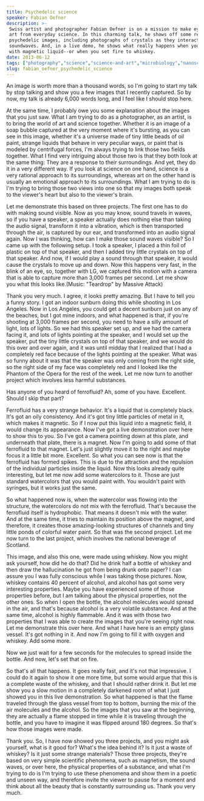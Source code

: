 ```yaml
---
title: Psychedelic science
speaker: Fabian Oefner
description: >-
 Swiss artist and photographer Fabian Oefner is on a mission to make eye-catching
 art from everyday science. In this charming talk, he shows off some recent
 psychedelic images, including photographs of crystals as they interact with
 soundwaves. And, in a live demo, he shows what really happens when you mix paint
 with magnetic liquid--or when you set fire to whiskey.
date: 2013-06-12
tags: ["photography","science","science-and-art","microbiology","nanoscale","physics","creativity","sound","demo","film","beauty","art"]
slug: fabian_oefner_psychedelic_science
---
```


An image is worth more than a thousand words, so I'm going to start my talk by stop
talking and show you a few images that I recently captured. So by now, my talk is already
6,000 words long, and I feel like I should stop here.

At the same time, I probably owe you some explanation about the images that you just saw.
What I am trying to do as a photographer, as an artist, is to bring the world of art and
science together. Whether it is an image of a soap bubble captured at the very moment
where it's bursting, as you can see in this image, whether it's a universe made of tiny
little beads of oil paint, strange liquids that behave in very peculiar ways, or paint
that is modeled by centrifugal forces, I'm always trying to link those two fields
together. What I find very intriguing about those two is that they both look at the same
thing: They are a response to their surroundings. And yet, they do it in a very different
way. If you look at science on one hand, science is a very rational approach to its
surroundings, whereas art on the other hand is usually an emotional approach to its
surroundings. What I am trying to do is I'm trying to bring those two views into one so
that my images both speak to the viewer's heart but also to the viewer's
brain.

Let me demonstrate this based on three projects. The first one has to do with making sound
visible. Now as you may know, sound travels in waves, so if you have a speaker, a speaker
actually does nothing else than taking the audio signal, transform it into a vibration,
which is then transported through the air, is captured by our ear, and transformed into an
audio signal again. Now I was thinking, how can I make those sound waves visible? So I
came up with the following setup. I took a speaker, I placed a thin foil of plastic on top
of that speaker, and then I added tiny little crystals on top of that speaker. And now, if
I would play a sound through that speaker, it would cause the crystals to move up and
down. Now this happens very fast, in the blink of an eye, so, together with LG, we
captured this motion with a camera that is able to capture more than 3,000 frames per
second. Let me show you what this looks like.(Music: "Teardrop" by Massive
Attack)

Thank you very much. I agree, it looks pretty amazing. But I have to tell you a funny
story. I got an indoor sunburn doing this while shooting in Los Angeles. Now in Los
Angeles, you could get a decent sunburn just on any of the beaches, but I got mine
indoors, and what happened is that, if you're shooting at 3,000 frames per second, you
need to have a silly amount of light, lots of lights. So we had this speaker set up, and
we had the camera facing it, and lots of lights pointing at the speaker, and I would set
up the speaker, put the tiny little crystals on top of that speaker, and we would do this
over and over again, and it was until midday that I realized that I had a completely red
face because of the lights pointing at the speaker. What was so funny about it was that
the speaker was only coming from the right side, so the right side of my face was
completely red and I looked like the Phantom of the Opera for the rest of the week. Let me
now turn to another project which involves less harmful substances.

Has anyone of you heard of ferrofluid? Ah, some of you have. Excellent. Should I skip that
part?

Ferrofluid has a very strange behavior. It's a liquid that is completely black. It's got
an oily consistency. And it's got tiny little particles of metal in it, which makes it
magnetic. So if I now put this liquid into a magnetic field, it would change its
appearance. Now I've got a live demonstration over here to show this to you. So I've got a
camera pointing down at this plate, and underneath that plate, there is a magnet. Now I'm
going to add some of that ferrofluid to that magnet. Let's just slightly move it to the
right and maybe focus it a little bit more. Excellent. So what you can see now is that the
ferrofluid has formed spikes. This is due to the attraction and the repulsion of the
individual particles inside the liquid. Now this looks already quite interesting, but let
me now add some watercolors to it. Those are just standard watercolors that you would
paint with. You wouldn't paint with syringes, but it works just the same.

So what happened now is, when the watercolor was flowing into the structure, the
watercolors do not mix with the ferrofluid. That's because the ferrofluid itself is
hydrophobic. That means it doesn't mix with the water. And at the same time, it tries to
maintain its position above the magnet, and therefore, it creates those amazing-looking
structures of channels and tiny little ponds of colorful water paint. So that was the
second project. Let me now turn to the last project, which involves the national beverage
of Scotland. 

This image, and also this one, were made using whiskey. Now you might ask yourself, how
did he do that? Did he drink half a bottle of whiskey and then draw the hallucination he
got from being drunk onto paper? I can assure you I was fully conscious while I was taking
those pictures. Now, whiskey contains 40 percent of alcohol, and alcohol has got some very
interesting properties. Maybe you have experienced some of those properties before, but I
am talking about the physical properties, not the other ones. So when I open the bottle,
the alcohol molecules would spread in the air, and that's because alcohol is a very
volatile substance. And at the same time, alcohol is highly flammable. And it was with
those two properties that I was able to create the images that you're seeing right now. Let
me demonstrate this over here. And what I have here is an empty glass vessel. It's got
nothing in it. And now I'm going to fill it with oxygen and whiskey. Add some
more.

Now we just wait for a few seconds for the molecules to spread inside the bottle. And now,
let's set that on fire.

So that's all that happens. It goes really fast, and it's not that impressive. I could do
it again to show it one more time, but some would argue that this is a complete waste of
the whiskey, and that I should rather drink it. But let me show you a slow motion in a
completely darkened room of what I just showed you in this live demonstration. So what
happened is that the flame traveled through the glass vessel from top to bottom, burning
the mix of the air molecules and the alcohol. So the images that you saw at the beginning,
they are actually a flame stopped in time while it is traveling through the bottle, and
you have to imagine it was flipped around 180 degrees. So that's how those images were
made.

Thank you. So, I have now showed you three projects, and you might ask yourself, what is it
good for? What's the idea behind it? Is it just a waste of whiskey? Is it just some
strange materials? Those three projects, they're based on very simple scientific
phenomena, such as magnetism, the sound waves, or over here, the physical properties of a
substance, and what I'm trying to do is I'm trying to use these phenomena and show them in
a poetic and unseen way, and therefore invite the viewer to pause for a moment and think
about all the beauty that is constantly surrounding us. Thank you very much.

<!--
ad_duration=3.33
event="TEDGlobal 2013"
external_start_time=0
has_talk_citation=0
intro_duration=11.82
is_subtitle_required="False"
is_talk_featured="True"
language="en"
language_swap="False"
native_language="en"
number_of_related_talks=6
number_of_speakers=1
number_of_subtitled_videos=31
number_of_tags=12
number_of_talk_download_languages=31
number_of_talk_more_resources=1
number_of_talk_recommendations=0
number_of_talks_take_actions=0
post_ad_duration=0.83
published_timestamp="2013-10-03 15:00:03"
recording_date="2013-06-12"
speaker_description="Photographer"
speaker_is_published=1
speaker_name="Fabian Oefner"
speaker_what_others_say="This psychedelic landscape ain't your daddy's watercolors"
talk_name="Psychedelic science"
talks_tags=["photography","science","science-and-art","microbiology","nanoscale","physics","creativity","sound","demo","film","beauty","art"]
talks_take_action=[]
url_audio="https://download.ted.com/talks/FabianOefner_2013G.mp3?apikey=acme-roadrunner"
url_photo_speaker="https://pe.tedcdn.com/images/ted/7815a2e73e8199bf66a4a8b39844616839a91063_254x191.jpg"
url_photo_talk="https://pe.tedcdn.com/images/ted/74990da59b9fa478a2f25bb5402e49aaeb72d547_1600x1200.jpg"
url_webpage="https://www.ted.com/talks/fabian_oefner_psychedelic_science"
video_type_name="TED Stage Talk"
-->